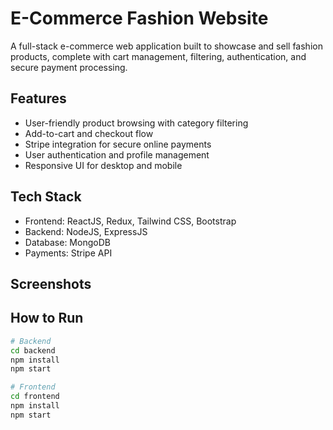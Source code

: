 # E-Commerce Fashion Website 

A full-stack e-commerce web application built to showcase and sell fashion products, complete with cart management, filtering, authentication, and secure payment processing.

##  Features

- User-friendly product browsing with category filtering
- Add-to-cart and checkout flow
- Stripe integration for secure online payments
- User authentication and profile management
- Responsive UI for desktop and mobile

##  Tech Stack

- Frontend: ReactJS, Redux, Tailwind CSS, Bootstrap
- Backend: NodeJS, ExpressJS
- Database: MongoDB
- Payments: Stripe API

##  Screenshots

<!-- Add screenshots of homepage, product page, cart, and checkout -->
<!-- Example: ![Product Page](./screenshots/product_page.png) -->

##  How to Run

```bash
# Backend
cd backend
npm install
npm start

# Frontend
cd frontend
npm install
npm start
